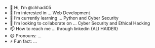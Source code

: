 - 👋 Hi, I’m @chhadi05
- 👀 I’m interested in ... Web Development 
- 🌱 I’m currently learning ... Python and Cyber Security 
- 💞️ I’m looking to collaborate on ... Cyber Security and Ethical Hacking 
- 📫 How to reach me ... through linkedin {ALI HAIDER}
- 😄 Pronouns: ...
- ⚡ Fun fact: ...

<!---
chhadi05/chhadi05 is a ✨ special ✨ repository because its `README.md` (this file) appears on your GitHub profile.
You can click the Preview link to take a look at your changes.
--->
